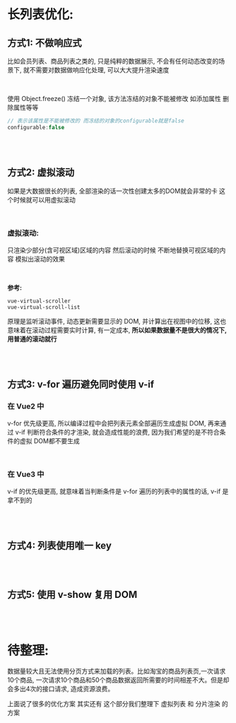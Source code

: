 # 长列表优化:

## 方式1: 不做响应式
比如会员列表、商品列表之类的, 只是纯粹的数据展示, 不会有任何动态改变的场景下, 就不需要对数据做响应化处理, 可以大大提升渲染速度

<br>

使用 Object.freeze() 冻结一个对象, 该方法冻结的对象不能被修改 如添加属性 删除属性等等
```js
// 表示该属性是不能被修改的 而冻结的对象的configurable就是false
configurable:false
```

<br><br>

## 方式2: 虚拟滚动
如果是大数据很长的列表, 全部渲染的话一次性创建太多的DOM就会非常的卡 这个时候就可以用虚拟滚动

<br>

### 虚拟滚动:
只渲染少部分(含可视区域)区域的内容 然后滚动的时候 不断地替换可视区域的内容 模拟出滚动的效果

<br>

**参考:**  
```
vue-virtual-scroller
vue-virtual-scroll-list
```

原理是监听滚动事件, 动态更新需要显示的 DOM, 并计算出在视图中的位移, 这也意味着在滚动过程需要实时计算, 有一定成本, **所以如果数据量不是很大的情况下, 用普通的滚动就行**

<br><br>

## 方式3: v-for 遍历避免同时使用 v-if

### 在 Vue2 中  
v-for 优先级更高, 所以编译过程中会把列表元素全部遍历生成虚拟 DOM, 再来通过 v-if 判断符合条件的才渲染, 就会造成性能的浪费, 因为我们希望的是不符合条件的虚拟 DOM都不要生成

<br>

### 在 Vue3 中
v-if 的优先级更高, 就意味着当判断条件是 v-for 遍历的列表中的属性的话, v-if 是拿不到的

<br><br>

## 方式4: 列表使用唯一 key

<br><br>

## 方式5: 使用 v-show 复用 DOM

<br><br>

# 待整理:
数据量较大且无法使用分页方式来加载的列表。比如淘宝的商品列表页,一次请求10个商品, 一次请求10个商品和50个商品数据返回所需要的时间相差不大。但是却会多出4次的接口请求, 造成资源浪费。

上面说了很多的优化方案 其实还有 这个部分我们整理下 虚拟列表 和 分片渲染 的方案
